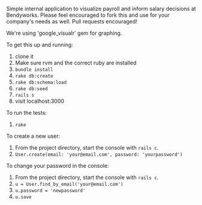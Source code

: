 Simple internal application to visualize payroll and inform salary decisions at Bendyworks.  Please feel encouraged to fork this and use for your company's needs as well. Pull requests encouraged!

We're using 'google_visualr' gem for graphing.

To get this up and running:
  1. clone it
  1. Make sure rvm and the correct ruby are installed
  1. `bundle install`
  1. `rake db:create`
  1. `rake db:schema:load`
  1. `rake db:seed`
  1. `rails s`
  1. visit localhost:3000

To run the tests:
  1. `rake`

To create a new user:
  1. From the project directory, start the console with `rails c`.
  1. `User.create(email: 'your@email.com', password: 'yourpassword')`

To change your password in the console:
  1. From the project directory, start the console with `rails c`.
  1. `u = User.find_by_email('your@email.com')`
  1. `u.password = 'newpassword'`
  1. `u.save`
